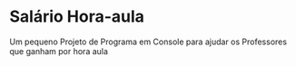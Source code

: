 # Salário Hora-aula
 Um pequeno Projeto de Programa em Console para ajudar os Professores que ganham por hora aula

